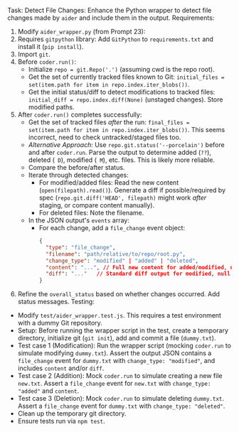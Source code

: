 Task: Detect File Changes: Enhance the Python wrapper to detect file changes made by `aider` and include them in the output.
Requirements:
1.  Modify `aider_wrapper.py` (from Prompt 23):
2.  Requires `gitpython` library: Add `GitPython` to `requirements.txt` and install it (`pip install`).
3.  Import `git`.
4.  Before `coder.run()`:
    -   Initialize `repo = git.Repo('.')` (assuming cwd is the repo root).
    -   Get the set of currently tracked files known to Git: `initial_files = set(item.path for item in repo.index.iter_blobs())`.
    -   Get the initial status/diff to detect modifications to tracked files: `initial_diff = repo.index.diff(None)` (unstaged changes). Store modified paths.
5.  After `coder.run()` completes successfully:
    -   Get the set of tracked files *after* the run: `final_files = set(item.path for item in repo.index.iter_blobs())`. This seems incorrect, need to check untracked/staged files too.
    -   *Alternative Approach:* Use `repo.git.status('--porcelain')` before and after `coder.run`. Parse the output to determine added (`??`), deleted (` D`), modified (` M`), etc. files. This is likely more reliable.
    -   Compare the before/after status.
    -   Iterate through detected changes:
        -   For modified/added files: Read the new content (`open(filepath).read()`). Generate a diff if possible/required by spec (`repo.git.diff('HEAD', filepath)` might work *after* staging, or compare content manually).
        -   For deleted files: Note the filename.
    -   In the JSON output's `events` array:
        -   For each change, add a `file_change` event object:
            ```json
            {
              "type": "file_change",
              "filename": "path/relative/to/repo/root.py",
              "change_type": "modified" | "added" | "deleted",
              "content": "...", // Full new content for added/modified, null for deleted
              "diff": "..."   // Standard diff output for modified, null otherwise
            }
            ```
6.  Refine the `overall_status` based on whether changes occurred. Add status messages.
Testing:
-   Modify `test/aider_wrapper.test.js`. This requires a test environment with a dummy Git repository.
-   Setup: Before running the wrapper script in the test, create a temporary directory, initialize git (`git init`), add and commit a file (`dummy.txt`).
-   Test case 1 (Modification): Run the wrapper script (mocking `coder.run` to simulate modifying `dummy.txt`). Assert the output JSON contains a `file_change` event for `dummy.txt` with `change_type: "modified"`, and includes `content` and/or `diff`.
-   Test case 2 (Addition): Mock `coder.run` to simulate creating a new file `new.txt`. Assert a `file_change` event for `new.txt` with `change_type: "added"` and `content`.
-   Test case 3 (Deletion): Mock `coder.run` to simulate deleting `dummy.txt`. Assert a `file_change` event for `dummy.txt` with `change_type: "deleted"`.
-   Clean up the temporary git directory.
-   Ensure tests run via `npm test`. 